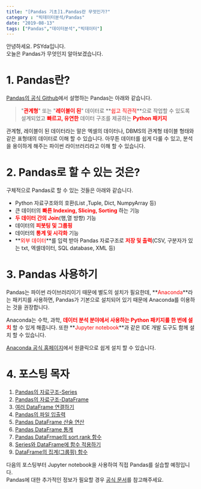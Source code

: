 ```yaml
---  
title: "[Pandas 기초]1.Pandas란 무엇인가?"  
category : "빅데이터분석/Pandas"  
date: "2019-08-13"  
tags: ["Pandas","데이터분석","빅데이터"]  
---
```


안녕하세요. PSYda입니다.  
오늘은 Pandas가 무엇인지 알아보겠습니다.

# 1. Pandas란?
[Pandas의 공식 Github](https://github.com/pandas-dev/pandas)에서 설명하는 Pandas는 아래와 같습니다.  


>"**<span style="color:red">관계형</span>**" 또는 "**<span style="color:red">레이블이 된</span>**" 데이터로 **<span style="color:red">쉽고 직관적</span>**으로 작업할 수 있도록 설계되었고 **<span style="color:red">빠르고, 유연한</span>** 데이터 구조를 제공하는 **<span style="color:red">Python 패키지</span>**

관계형, 레이블이 된 데이터라는 말은 엑셀의 데이터나, DBMS의 관계형 테이블 형태와 같은 표형태의 데이터로 이해 할 수 있습니다. 아무튼 데이터를 쉽게 다룰 수 있고, 분석을 용이하게 해주는 파이썬 라이브러리라고 이해 할 수 있습니다.

# 2. Pandas로 할 수 있는 것은?
구체적으로 Pandas로 할 수 있는 것들은 아래와 같습니다.  

- Python 자료구조와의 호환(List ,Tuple, Dict, NumpyArray 등)  
- 큰 데이터의 **<span style="color:red">빠른 Indexing, Slicing, Sorting</span>** 하는 기능
- **<span style="color:red">두 데이터 간의 Join</span>**(행,열 방향) 기능
- 데이터의 **<span style="color:red">피봇팅 및 그룹핑</span>**
- 데이터의 **<span style="color:red">통계 및 시각화</span>** 기능
- **<span style="color:red">외부 데이터</span>**를 입력 받아 Pandas 자료구조로 **<span style="color:red">저장 및 출력</span>**(CSV, 구분자가 있는 txt, 엑셀데이터, SQL database, XML 등)

# 3. Pandas 사용하기
Pandas는 파이썬 라이브러리이기 때문에 별도의 설치가 필요한데, **<span style="color:red">Anaconda</span>**라는 패키지를 사용하면, Pandas가 기본으로 설치되어 있기 때문에 Anaconda를 이용하는 것을 권장합니다.

Anaconda는 수학, 과학, **<span style="color:red">데이터 분석 분야에서 사용하는 Python 패키지를 한 번에 설치</span>** 할 수 있게 해줍니다. 또한 **<span style="color:red">Jupyter notebook</span>**과 같은 IDE 개발 도구도 함께 설치 할 수 있습니다.

[Anaconda 공식 홈페이지](https://www.anaconda.com/distribution/)에서 원클릭으로 쉽게 설치 할 수 있습니다.  

# 4. 포스팅 목자
1. [Pandas의 자료구조-Series](../2_Series)
2. [Pandas의 자료구조-DataFrame](../3_dataframe)
3. [여러 DataFrame 연결하기](../4_dataframe_merge)
4. [Pandas의 파일 입출력](../5_dataframe_fileio)
5. [Pandas DataFrame 산술 연산](../6_dataframe_calc)
6. [Pandas DataFrame 통계](../7_dataframe_statistic)
7. [Pandas DataFrmae의 sort,rank 함수](../8_dataframe_sortrank)
8. [Series와 DataFrame에 함수 적용하기](../9_dataframe_applyfunction)
9. [DataFrame의 집계(그룹핑) 함수](../10_dataframe_grouping)


다음의 포스팅부터 Jupyter notebook을 사용하여 직접 Pandas를 실습할 예정입니다.  
Pandas에 대한 추가적인 정보가 필요할 경우 [공식 문서](https://pandas.pydata.org/pandas-docs/stable/reference/io.html#excel)를 참고해주세요.  
